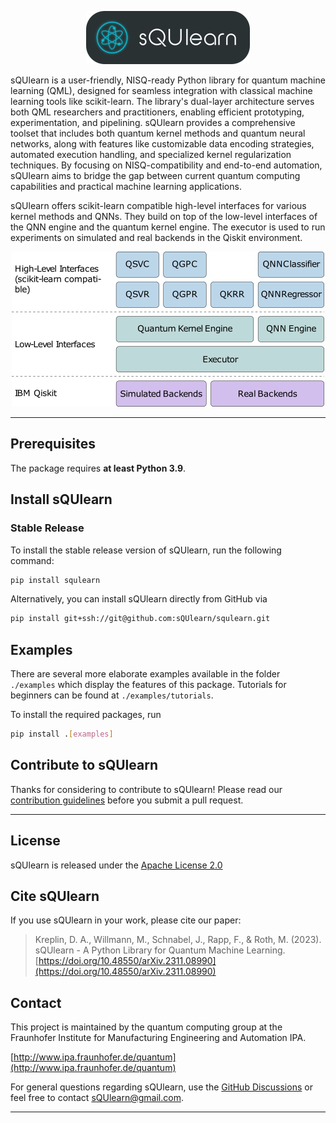 <p align="center">
  <img alt="sQUlearn" src="https://raw.githubusercontent.com/sQUlearn/squlearn/main/docs/_static/logo.png" />
</p>

sQUlearn is a user-friendly, NISQ-ready Python library for quantum machine learning (QML), designed for seamless integration with classical machine learning tools like scikit-learn. The library's dual-layer architecture serves both QML researchers and practitioners, enabling efficient prototyping, experimentation, and pipelining. sQUlearn provides a comprehensive toolset that includes both quantum kernel methods and quantum neural networks, along with features like customizable data encoding strategies, automated execution handling, and specialized kernel regularization techniques. By focusing on NISQ-compatibility and end-to-end automation, sQUlearn aims to bridge the gap between current quantum computing capabilities and practical machine learning applications.

sQUlearn offers scikit-learn compatible high-level interfaces for various kernel methods and QNNs. They build on top of the low-level interfaces of the QNN engine and the quantum kernel engine. The executor is used to run experiments on simulated and real backends in the Qiskit environment.

<p align="center">
  <img width=500px alt="sQUlearn schematic" src="docs/_static/schematic.png" />
</p>

---

## Prerequisites

The package requires **at least Python 3.9**.
## Install sQUlearn

### Stable Release

To install the stable release version of sQUlearn, run the following command:
```bash
pip install squlearn
```

Alternatively, you can install sQUlearn directly from GitHub via
```bash
pip install git+ssh://git@github.com:sQUlearn/squlearn.git
```

## Examples
There are several more elaborate examples available in the folder ``./examples`` which display the features of this package.
Tutorials for beginners can be found at ``./examples/tutorials``.

To install the required packages, run
```bash
pip install .[examples]
```

## Contribute to sQUlearn
Thanks for considering to contribute to sQUlearn! Please read our [contribution guidelines](https://github.com/sQUlearn/squlearn/blob/main/.github/CONTRIBUTING.md) before you submit a pull request.

---
## License

sQUlearn is released under the [Apache License 2.0](https://github.com/sQUlearn/squlearn/blob/main/LICENSE.txt)

## Cite sQUlearn
If you use sQUlearn in your work, please cite our paper:

> Kreplin, D. A., Willmann, M., Schnabel, J., Rapp, F., & Roth, M. (2023). sQUlearn - A Python Library for Quantum Machine Learning. [https://doi.org/10.48550/arXiv.2311.08990](https://doi.org/10.48550/arXiv.2311.08990)

## Contact
This project is maintained by the quantum computing group at the Fraunhofer Institute for Manufacturing Engineering and Automation IPA.

[http://www.ipa.fraunhofer.de/quantum](http://www.ipa.fraunhofer.de/quantum)

For general questions regarding sQUlearn, use the [GitHub Discussions](https://github.com/sQUlearn/squlearn/discussions) or feel free to contact [sQUlearn@gmail.com](mailto:sQUlearn@gmail.com).

---
